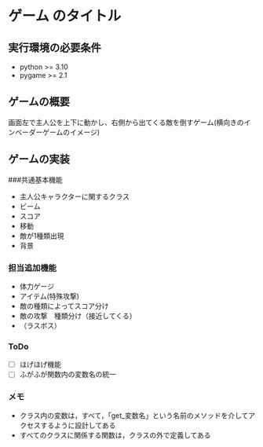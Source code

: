 # ゲーム のタイトル
## 実行環境の必要条件
* python >= 3.10
* pygame >= 2.1

## ゲームの概要
画面左で主人公を上下に動かし、右側から出てくる敵を倒すゲーム(横向きのインベーダーゲームのイメージ)

## ゲームの実装
###共通基本機能
* 主人公キャラクターに関するクラス
* ビーム
* スコア
* 移動
* 敵が1種類出現
* 背景

### 担当追加機能
* 体力ゲージ
* アイテム(特殊攻撃)
* 敵の種類によってスコア分け
* 敵の攻撃　種類分け（接近してくる）
* （ラスボス）
### ToDo
- [ ] ほげほげ機能
- [ ] ふがふが関数内の変数名の統一
### メモ
* クラス内の変数は，すべて，「get_変数名」という名前のメソッドを介してアクセスするように設計してある
* すべてのクラスに関係する関数は，クラスの外で定義してある
